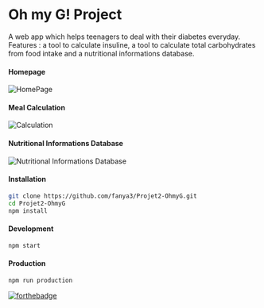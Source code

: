 # Oh my G! Project

A web app which helps teenagers to deal with their diabetes everyday. Features : a tool to calculate insuline, a tool to calculate total carbohydrates from food intake and a nutritional informations database.

#### Homepage
![](./public/images/ohmyg-github-homepage.png "HomePage")

#### Meal Calculation
![](./public/images/ohmyg-github-calculation.png "Calculation")

#### Nutritional Informations Database
![](./public/images/ohmyg-github-infonut.png "Nutritional Informations Database")



#### Installation

```bash
git clone https://github.com/fanya3/Projet2-OhmyG.git
cd Projet2-OhmyG
npm install
```

#### Development

```bash
npm start
```

#### Production

```bash
npm run production
```

[![forthebadge](http://forthebadge.com/images/badges/built-with-love.svg)](http://forthebadge.com)
